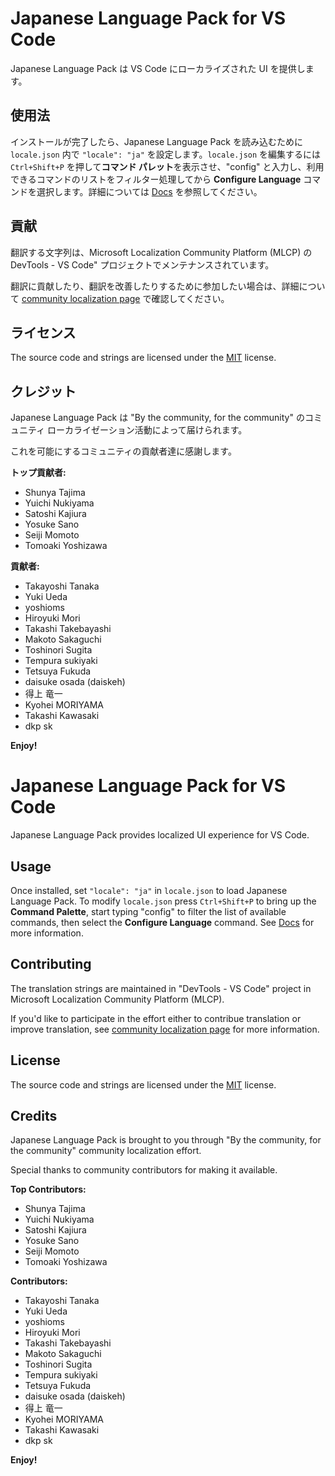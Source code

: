 #  Japanese Language Pack for VS Code

Japanese Language Pack は VS Code にローカライズされた UI を提供します。

## 使用法

インストールが完了したら、Japanese Language Pack を読み込むために `locale.json` 内で `"locale": "ja"` を設定します。`locale.json` を編集するには `Ctrl+Shift+P` を押して**コマンド パレット**を表示させ、"config" と入力し、利用できるコマンドのリストをフィルター処理してから **Configure Language** コマンドを選択します。詳細については [Docs](https://go.microsoft.com/fwlink/?LinkId=761051) を参照してください。

## 貢献

翻訳する文字列は、Microsoft Localization Community Platform (MLCP) の DevTools - VS Code" プロジェクトでメンテナンスされています。

翻訳に貢献したり、翻訳を改善したりするために参加したい場合は、詳細について [community localization page](https://aka.ms/vscodeloc) で確認してください。

## ライセンス

The source code and strings are licensed under the [MIT](https://github.com/Microsoft/vscode-loc/blob/master/LICENSE.md) license.

## クレジット

Japanese Language Pack は "By the community, for the community" のコミュニティ ローカライゼーション活動によって届けられます。

これを可能にするコミュニティの貢献者達に感謝します。

**トップ貢献者:**

* Shunya Tajima
* Yuichi Nukiyama
* Satoshi Kajiura
* Yosuke Sano
* Seiji Momoto
* Tomoaki Yoshizawa

**貢献者:**

* Takayoshi Tanaka
* Yuki Ueda
* yoshioms
* Hiroyuki Mori
* Takashi Takebayashi
* Makoto Sakaguchi
* Toshinori Sugita
* Tempura sukiyaki
* Tetsuya Fukuda
* daisuke osada (daiskeh)
* 得上 竜一
* Kyohei MORIYAMA
* Takashi Kawasaki
* dkp sk

**Enjoy!**


#  Japanese Language Pack for VS Code

Japanese Language Pack provides localized UI experience for VS Code.

## Usage

Once installed, set `"locale": "ja"` in `locale.json` to load Japanese Language Pack. To modify `locale.json` press `Ctrl+Shift+P` to bring up the **Command Palette**, start typing "config" to filter the list of available commands, then select the **Configure Language** command. See [Docs](https://go.microsoft.com/fwlink/?LinkId=761051) for more information.

## Contributing

The translation strings are maintained in "DevTools - VS Code" project in Microsoft Localization Community Platform (MLCP).

If you'd like to participate in the effort either to contribue translation or improve translation, see [community localization page](https://aka.ms/vscodeloc) for more information.

## License

The source code and strings are licensed under the [MIT](https://github.com/Microsoft/vscode-loc/blob/master/LICENSE.md) license.

## Credits

Japanese Language Pack is brought to you through "By the community, for the community" community localization effort.

Special thanks to community contributors for making it available.

**Top Contributors:**

* Shunya Tajima
* Yuichi Nukiyama
* Satoshi Kajiura
* Yosuke Sano
* Seiji Momoto
* Tomoaki Yoshizawa


**Contributors:**

* Takayoshi Tanaka
* Yuki Ueda
* yoshioms
* Hiroyuki Mori
* Takashi Takebayashi
* Makoto Sakaguchi
* Toshinori Sugita
* Tempura sukiyaki
* Tetsuya Fukuda
* daisuke osada (daiskeh)
* 得上 竜一
* Kyohei MORIYAMA
* Takashi Kawasaki
* dkp sk

**Enjoy!**
